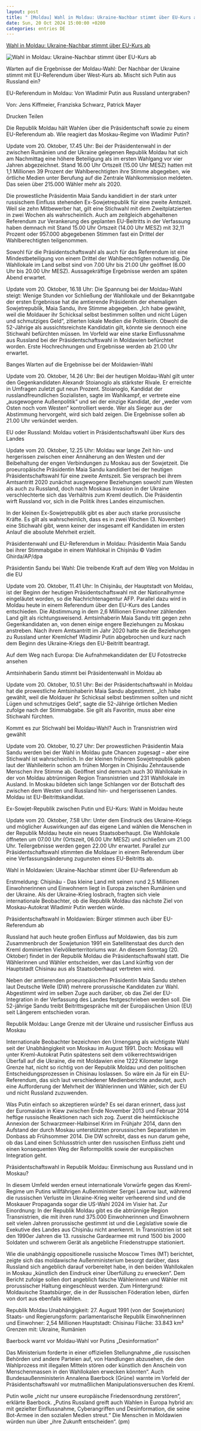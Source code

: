 ```yaml
---
layout: post
title: " [Moldau] Wahl in Moldau: Ukraine-Nachbar stimmt über EU-Kurs ab"
date: Sun, 20 Oct 2024 15:00:00 +0200
categories: entries DE
---
```

[Wahl in Moldau: Ukraine-Nachbar stimmt über EU-Kurs ab](https://www.fr.de/politik/wahl-in-moldawien-ukraine-nachbar-stimmt-ueber-eu-referendum-ab-93363260.html)

![Wahl in Moldau: Ukraine-Nachbar stimmt über EU-Kurs ab](https://www.fr.de/assets/images/35/932/35932535-praesidentenwahl-und-eu-referendum-in-moldau-praesidentin-maia-sandu-bei-ihrer-stimmabgabe-in-einem-wahllokal-in-chisina-35fe.jpg)

Warten auf die Ergebnisse der Moldau-Wahl: Der Nachbar der Ukraine stimmt mit EU-Referendum über West-Kurs ab. Mischt sich Putin aus Russland ein?

EU-Referendum in Moldau: Von Wladimir Putin aus Russland untergraben?

Von: Jens Kiffmeier, Franziska Schwarz, Patrick Mayer

Drucken Teilen

Die Republik Moldau hält Wahlen über die Präsidentschaft sowie zu einem EU-Referendum ab. Wie reagiert das Moskau-Regime von Wladimir Putin?

Update vom 20. Oktober, 17.45 Uhr: Bei der Präsidentenwahl in der zwischen Rumänien und der Ukraine gelegenen Republik Moldau hat sich am Nachmittag eine höhere Beteiligung als im ersten Wahlgang vor vier Jahren abgezeichnet. Stand 16.00 Uhr Ortszeit (15.00 Uhr MESZ) hatten mit 1,1 Millionen 39 Prozent der Wahlberechtigten ihre Stimme abgegeben, wie örtliche Medien unter Berufung auf die Zentrale Wahlkommission meldeten. Das seien über 215.000 Wähler mehr als 2020.

Die prowestliche Präsidentin Maia Sandu kandidiert in der stark unter russischem Einfluss stehenden Ex-Sowjetrepublik für eine zweite Amtszeit. Weil sie zehn Mitbewerber hat, gilt eine Stichwahl mit dem Zweitplatzierten in zwei Wochen als wahrscheinlich. Auch am zeitgleich abgehaltenen Referendum zur Verankerung des geplanten EU-Beitritts in der Verfassung haben demnach mit Stand 15.00 Uhr Ortszeit (14.00 Uhr MESZ) mit 32,11 Prozent oder 957.000 abgegebenen Stimmen fast ein Drittel der Wahlberechtigten teilgenommen.

Sowohl für die Präsidentschaftswahl als auch für das Referendum ist eine Mindestbeteiligung von einem Drittel der Wahlberechtigten notwendig. Die Wahllokale im Land selbst sind von 7.00 Uhr bis 21.00 Uhr geöffnet (6.00 Uhr bis 20.00 Uhr MESZ). Aussagekräftige Ergebnisse werden am späten Abend erwartet.

Update vom 20. Oktober, 16.18 Uhr: Die Spannung bei der Moldau-Wahl steigt: Wenige Stunden vor Schließung der Wahllokale und der Bekanntgabe der ersten Ergebnisse hat die amtierende Präsidentin der ehemaligen Sowjetrepublik, Maia Sandu, ihre Stimme abgegeben. „Ich habe gewählt, weil die Moldauer ihr Schicksal selbst bestimmen sollten und nicht Lügen und schmutziges Geld“, zitierten lokale Medien die Politikerin. Obwohl die 52-Jährige als aussichtsreichste Kandidatin gilt, könnte sie dennoch eine Stichwahl befürchten müssen. Im Vorfeld war eine starke Einflussnahme aus Russland bei der Präsidentschaftswahl in Moldawien befürchtet worden. Erste Hochrechnungen und Ergebnisse werden ab 21.00 Uhr erwartet.

Banges Warten auf die Ergebnisse bei der Moldawien-Wahl

Update vom 20. Oktober, 14.26 Uhr: Bei der heutigen Moldau-Wahl gilt unter den Gegenkandidaten Alexandr Stoianoglo als stärkster Rivale. Er erreichte in Umfragen zuletzt gut neun Prozent. Stoianoglo, Kandidat der russlandfreundlichen Sozialisten, sagte im Wahlkampf, er vertrete eine „ausgewogene Außenpolitik“ und sei der einzige Kandidat, der „weder vom Osten noch vom Westen“ kontrolliert werde. Wer als Sieger aus der Abstimmung hervorgeht, wird sich bald zeigen. Die Ergebnisse sollen ab 21.00 Uhr verkündet werden.

EU oder Russland: Moldau votiert in Präsidentschaftswahl über Kurs des Landes

Update vom 20. Oktober, 12.25 Uhr: Moldau war lange Zeit hin- und hergerissen zwischen einer Annäherung an den Westen und der Beibehaltung der engen Verbindungen zu Moskau aus der Sowjetzeit. Die proeuropäische Präsidentin Maia Sandu kandidiert bei der heutigen Präsidentschaftswahl für eine zweite Amtszeit. Sie versprach bei ihrem Amtsantritt 2020 zunächst ausgewogene Beziehungen sowohl zum Westen als auch zu Russland, doch nach Moskaus Invasion in der Ukraine verschlechterte sich das Verhältnis zum Kreml deutlich. Die Präsidentin wirft Russland vor, sich in die Politik ihres Landes einzumischen.

In der kleinen Ex-Sowjetrepublik gibt es aber auch starke prorussische Kräfte. Es gilt als wahrscheinlich, dass es in zwei Wochen (3. November) eine Stichwahl gibt, wenn keiner der insgesamt elf Kandidaten im ersten Anlauf die absolute Mehrheit erzielt.

Präsidentenwahl und EU-Referendum in Moldau: Präsidentin Maia Sandu bei ihrer Stimmabgabe in einem Wahllokal in Chișinău © Vadim Ghirda/AP/dpa

Präsidentin Sandu bei Wahl: Die treibende Kraft auf dem Weg von Moldau in die EU

Update vom 20. Oktober, 11.41 Uhr: In Chișinău, der Hauptstadt von Moldau, ist der Beginn der heutigen Präsidentschaftswahl mit der Nationalhymne eingeläutet worden, so die Nachrichtenagentur AFP. Parallel dazu wird in Moldau heute in einem Referendum über den EU-Kurs des Landes entschieden. Die Abstimmung in dem 2,6 Millionen Einwohner zählenden Land gilt als richtungsweisend. Amtsinhaberin Maia Sandu tritt gegen zehn Gegenkandidaten an, von denen einige engere Beziehungen zu Moskau anstreben. Nach ihrem Amtsantritt im Jahr 2020 hatte sie die Beziehungen zu Russland unter Kremlchef Wladimir Putin abgebrochen und kurz nach dem Beginn des Ukraine-Kriegs den EU-Beitritt beantragt.

Auf dem Weg nach Europa: Die Aufnahmekandidaten der EU Fotostrecke ansehen

Amtsinhaberin Sandu stimmt bei Präsidentenwahl in Moldau ab

Update vom 20. Oktober, 10.51 Uhr: Bei der Präsidentschaftswahl in Moldau hat die prowestliche Amtsinhaberin Maia Sandu abgestimmt. „Ich habe gewählt, weil die Moldauer ihr Schicksal selbst bestimmen sollten und nicht Lügen und schmutziges Geld“, sagte die 52-Jährige örtlichen Medien zufolge nach der Stimmabgabe. Sie gilt als Favoritin, muss aber eine Stichwahl fürchten.

Kommt es zur Stichwahl bei Moldau-Wahl? Auch in Transnistrien wird gewählt

Update vom 20. Oktober, 10.27 Uhr: Der prowestlichen Präsidentin Maia Sandu werden bei der Wahl in Moldau gute Chancen zugesagt – aber eine Stichwahl ist wahrscheinlich. In der kleinen früheren Sowjetrepublik gaben laut der Wahlleiterin schon am frühen Morgen in Chișinău Zehntausende Menschen ihre Stimme ab. Geöffnet sind demnach auch 30 Wahllokale in der von Moldau abtrünnigen Region Transnistrien und 231 Wahllokale im Ausland. In Moskau bildeten sich lange Schlangen vor der Botschaft des zwischen dem Westen und Russland hin- und hergerissenen Landes. Moldau ist EU-Beitrittskandidat.

Ex-Sowjet-Republik zwischen Putin und EU-Kurs: Wahl in Moldau heute

Update vom 20. Oktober, 7.58 Uhr: Unter dem Eindruck des Ukraine-Kriegs und möglicher Auswirkungen auf das eigene Land wählen die Menschen in der Republik Moldau heute ein neues Staatsoberhaupt. Die Wahllokale öffneten um 07.00 Uhr (Ortszeit, 06.00 Uhr MESZ) und schließen um 21.00 Uhr. Teilergebnisse werden gegen 22.00 Uhr erwartet. Parallel zur Präsidentschaftswahl stimmten die Moldauer in einem Referendum über eine Verfassungsänderung zugunsten eines EU-Beitritts ab.

Wahl in Moldawien: Ukraine-Nachbar stimmt über EU-Referendum ab

Erstmeldung: Chișinău - Das kleine Land mit seinen rund 2,5 Millionen Einwohnerinnen und Einwohnern liegt in Europa zwischen Rumänien und der Ukraine. Als der Ukraine-Krieg losbrach, fragten sich viele internationale Beobachter, ob die Republik Moldau das nächste Ziel von Moskau-Autokrat Wladimir Putin werden würde.

Präsidentschaftswahl in Moldawien: Bürger stimmen auch über EU-Referendum ab

Russland hat auch heute großen Einfluss auf Moldawien, das bis zum Zusammenbruch der Sowjetunion 1991 ein Satellitenstaat des durch den Kreml dominierten Vielvölkerterritoriums war. An diesem Sonntag (20. Oktober) findet in der Republik Moldau die Präsidentschaftswahl statt. Die Wählerinnen und Wähler entscheiden, wer das Land künftig von der Hauptstadt Chisinau aus als Staatsoberhaupt vertreten wird.

Neben der amtierenden proeuropäischen Präsidentin Maia Sandu stehen laut Deutsche Welle (DW) mehrere prorussische Kandidaten zur Wahl. Abgestimmt wird im selben Zuge auch darüber, ob das Ziel der EU-Integration in der Verfassung des Landes festgeschrieben werden soll. Die 52-jährige Sandu treibt Beitrittsgespräche mit der Europäischen Union (EU) seit Längerem entschieden voran.

Republik Moldau: Lange Grenze mit der Ukraine und russischer Einfluss aus Moskau

Internationale Beobachter bezeichnen den Urnengang als wichtigste Wahl seit der Unabhängigkeit von Moskau im August 1991. Doch: Moskau will unter Kreml-Autokrat Putin spätestens seit dem völkerrechtswidrigen Überfall auf die Ukraine, die mit Moldawien eine 1222 Kilometer lange Grenze hat, nicht so richtig von der Republik Moldau und den politischen Entscheidungsprozessen in Chisinau loslassen. So wäre ein Ja für ein EU-Referendum, das sich laut verschiedener Medienberichte andeutet, auch eine Aufforderung der Mehrheit der Wählerinnen und Wähler, sich der EU und nicht Russland zuzuwenden.

Was Putin einfach so akzeptieren würde? Es sei daran erinnert, dass just der Euromaidan in Kiew zwischen Ende November 2013 und Februar 2014 heftige russische Reaktionen nach sich zog. Zuerst die heimtückische Annexion der Schwarzmeer-Halbinsel Krim im Frühjahr 2014, dann den Aufstand der durch Moskau unterstützten prorussischen Separatisten im Donbass ab Frühsommer 2014. Die DW schreibt, dass es nun darum gehe, ob das Land einen Schlussstrich unter den russischen Einfluss zieht und einen konsequenten Weg der Reformpolitik sowie der europäischen Integration geht.

Präsidentschaftswahl in Republik Moldau: Einmischung aus Russland und in Moskau?

In diesem Umfeld werden erneut internationale Vorwürfe gegen das Kreml-Regime um Putins willfährigen Außenminister Sergei Lawrow laut, während die russischen Verluste im Ukraine-Krieg weiter verheerend sind und die Moskauer Propaganda sogar die US-Wahl 2024 im Visier hat. Zur Einordnung: In der Republik Moldau gibt es die abtrünnige Region Transnistrien, die mit ihren rund 375.000 Einwohnerinnen und Einwohnern seit vielen Jahren prorussische gestimmt ist und die Legislative sowie die Exekutive des Landes aus Chișinău nicht anerkennt. In Transnistrien ist seit den 1990er Jahren die 13. russische Gardearmee mit rund 1500 bis 2000 Soldaten und schwerem Gerät als angebliche Friedenstruppe stationiert.

Wie die unabhängig oppositionelle russische Moscow Times (MT) berichtet, zeigte sich das moldawische Außenministerium besorgt darüber, dass Russland sich angeblich darauf vorbereitet habe, in den beiden Wahllokalen in Moskau „künstlich den Eindruck einer Überfüllung zu erwecken“. Dem Bericht zufolge sollen dort angeblich falsche Wählerinnen und Wähler mit prorussischer Haltung eingeschleust werden. Zum Hintergrund: Moldauische Staatsbürger, die in der Russischen Föderation leben, dürfen von dort aus ebenfalls wählen.

Republik Moldau Unabhängigkeit: 27. August 1991 (von der Sowjetunion) Staats- und Regierungsform: parlamentarische Republik Einwohnerinnen und Einwohner: 2,54 Millionen Hauptstadt: Chisinau Fläche: 33.843 km² Grenzen mit: Ukraine, Rumänien

Baerbock warnt vor Moldau-Wahl vor Putins „Desinformation“

Das Ministerium forderte in einer offiziellen Stellungnahme „die russischen Behörden und andere Parteien auf, von Handlungen abzusehen, die den Wahlprozess mit illegalen Mitteln stören oder künstlich den Anschein von Menschenmassen in den Wahllokalen erwecken könnten“. Auch Bundesaußenministerin Annalena Baerbock (Grüne) warnte im Vorfeld der Präsidentschaftswahl vor mutmaßlichen Manipulationsversuchen des Kreml.

Putin wolle „nicht nur unsere europäische Friedensordnung zerstören“, erklärte Baerbock. „Putins Russland greift auch Wahlen in Europa hybrid an: mit gezielter Einflussnahme, Cyberangriffen und Desinformation, die seine Bot-Armee in den sozialen Medien streut.“ Die Menschen in Moldawien würden nun über „ihre Zukunft entscheiden“. (pm)

